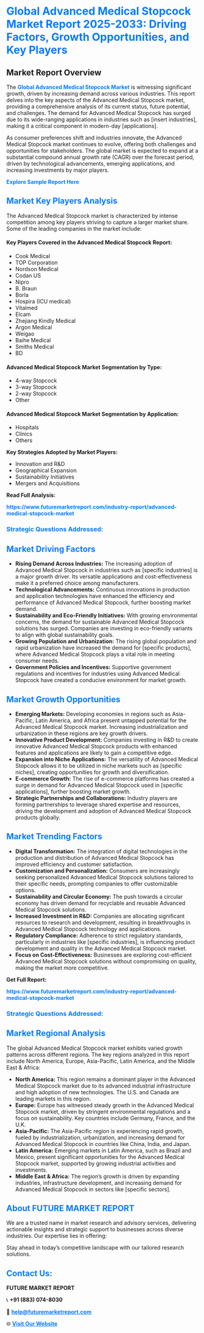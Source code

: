<h1 style="color: #007BFF;">Global Advanced Medical Stopcock Market Report 2025-2033: Driving Factors, Growth Opportunities, and Key Players</h1>

<section id="overview">
<h2>Market Report Overview</h2>
<p>The <a href="https://www.futuremarketreport.com/industry-report/advanced-medical-stopcock-market" style="color: #007BFF; text-decoration: none;"><strong>Global Advanced Medical Stopcock Market</strong></a> is witnessing significant growth, driven by increasing demand across various industries. This report delves into the key aspects of the Advanced Medical Stopcock market, providing a comprehensive analysis of its current status, future potential, and challenges. The demand for Advanced Medical Stopcock has surged due to its wide-ranging applications in industries such as [insert industries], making it a critical component in modern-day [applications].</p>
<p>As consumer preferences shift and industries innovate, the Advanced Medical Stopcock market continues to evolve, offering both challenges and opportunities for stakeholders. The global market is expected to expand at a substantial compound annual growth rate (CAGR) over the forecast period, driven by technological advancements, emerging applications, and increasing investments by major players.</p>
</section>

<section id="overview">
<p><a href="https://www.futuremarketreport.com/request-sample/reportId=82855" style="color: #007BFF; text-decoration: none;"><strong>Explore Sample Report Here</strong></a></p>
</section>

<section id="key-players">
<h2 style="color: #007BFF;">Market Key Players Analysis</h2>
<p>The Advanced Medical Stopcock market is characterized by intense competition among key players striving to capture a larger market share. Some of the leading companies in the market include:</p>
<h4>Key Players Covered in the Advanced Medical Stopcock Report:</h4>
<ul><li>Cook Medical</li><li>TOP Corporation</li><li>Nordson Medical</li><li>Codan US</li><li>Nipro</li><li>B. Braun</li><li>Borla</li><li>Hospira (ICU medical)</li><li>Vitalmed</li><li>Elcam</li><li>Zhejiang Kindly Medical</li><li>Argon Medical</li><li>Weigao</li><li>Baihe Medical</li><li>Smiths Medical</li><li>BD</li></ul>
<h4>Advanced Medical Stopcock Market Segmentation by Type:</h4>
<ul><li>4-way Stopcock</li><li>3-way Stopcock</li><li>2-way Stopcock</li><li>Other</li></ul>

<h4>Advanced Medical Stopcock Market Segmentation by Application:</h4>
<ul><li>Hospitals</li><li>Clinics</li><li>Others</li></ul>
<p><strong>Key Strategies Adopted by Market Players:</strong></p>
<ul>
<li>Innovation and R&D</li>
<li>Geographical Expansion</li>
<li>Sustainability Initiatives</li>
<li>Mergers and Acquisitions</li>
</ul>
</section>

<section>
<p><strong>Read Full Analysis: </strong></p><a href="https://www.futuremarketreport.com/industry-report/advanced-medical-stopcock-market" style="color: #007BFF; text-decoration: none;"><strong>https://www.futuremarketreport.com/industry-report/advanced-medical-stopcock-market</strong></a>
<h3 style="color: #007BFF;">Strategic Questions Addressed:</h3>
</section>

<section id="driving-factors">
<h2 style="color: #007BFF;">Market Driving Factors</h2>
<ul>
<li><strong>Rising Demand Across Industries:</strong> The increasing adoption of Advanced Medical Stopcock in industries such as [specific industries] is a major growth driver. Its versatile applications and cost-effectiveness make it a preferred choice among manufacturers.</li>
<li><strong>Technological Advancements:</strong> Continuous innovations in production and application technologies have enhanced the efficiency and performance of Advanced Medical Stopcock, further boosting market demand.</li>
<li><strong>Sustainability and Eco-Friendly Initiatives:</strong> With growing environmental concerns, the demand for sustainable Advanced Medical Stopcock solutions has surged. Companies are investing in eco-friendly variants to align with global sustainability goals.</li>
<li><strong>Growing Population and Urbanization:</strong> The rising global population and rapid urbanization have increased the demand for [specific products], where Advanced Medical Stopcock plays a vital role in meeting consumer needs.</li>
<li><strong>Government Policies and Incentives:</strong> Supportive government regulations and incentives for industries using Advanced Medical Stopcock have created a conducive environment for market growth.</li>
</ul>
</section>

<section id="growth-opportunities">
<h2 style="color: #007BFF;">Market Growth Opportunities</h2>
<ul>
<li><strong>Emerging Markets:</strong> Developing economies in regions such as Asia-Pacific, Latin America, and Africa present untapped potential for the Advanced Medical Stopcock market. Increasing industrialization and urbanization in these regions are key growth drivers.</li>
<li><strong>Innovative Product Development:</strong> Companies investing in R&D to create innovative Advanced Medical Stopcock products with enhanced features and applications are likely to gain a competitive edge.</li>
<li><strong>Expansion into Niche Applications:</strong> The versatility of Advanced Medical Stopcock allows it to be utilized in niche markets such as [specific niches], creating opportunities for growth and diversification.</li>
<li><strong>E-commerce Growth:</strong> The rise of e-commerce platforms has created a surge in demand for Advanced Medical Stopcock used in [specific applications], further boosting market growth.</li>
<li><strong>Strategic Partnerships and Collaborations:</strong> Industry players are forming partnerships to leverage shared expertise and resources, driving the development and adoption of Advanced Medical Stopcock products globally.</li>
</ul>
</section>

<section id="trending-factors">
<h2 style="color: #007BFF;">Market Trending Factors</h2>
<ul>
<li><strong>Digital Transformation:</strong> The integration of digital technologies in the production and distribution of Advanced Medical Stopcock has improved efficiency and customer satisfaction.</li>
<li><strong>Customization and Personalization:</strong> Consumers are increasingly seeking personalized Advanced Medical Stopcock solutions tailored to their specific needs, prompting companies to offer customizable options.</li>
<li><strong>Sustainability and Circular Economy:</strong> The push towards a circular economy has driven demand for recyclable and reusable Advanced Medical Stopcock solutions.</li>
<li><strong>Increased Investment in R&D:</strong> Companies are allocating significant resources to research and development, resulting in breakthroughs in Advanced Medical Stopcock technology and applications.</li>
<li><strong>Regulatory Compliance:</strong> Adherence to strict regulatory standards, particularly in industries like [specific industries], is influencing product development and quality in the Advanced Medical Stopcock market.</li>
<li><strong>Focus on Cost-Effectiveness:</strong> Businesses are exploring cost-efficient Advanced Medical Stopcock solutions without compromising on quality, making the market more competitive.</li>
</ul>
</section>

<section>
<p><strong>Get Full Report: </strong></p><a href="https://www.futuremarketreport.com/industry-report/advanced-medical-stopcock-market" style="color: #007BFF; text-decoration: none;"><strong>https://www.futuremarketreport.com/industry-report/advanced-medical-stopcock-market</strong></a>
<h3 style="color: #007BFF;">Strategic Questions Addressed:</h3>
</section>


<section id="regional-analysis">
<h2 style="color: #007BFF;">Market Regional Analysis</h2>
<p>The global Advanced Medical Stopcock market exhibits varied growth patterns across different regions. The key regions analyzed in this report include North America, Europe, Asia-Pacific, Latin America, and the Middle East & Africa:</p>
<ul>
<li><strong>North America:</strong> This region remains a dominant player in the Advanced Medical Stopcock market due to its advanced industrial infrastructure and high adoption of new technologies. The U.S. and Canada are leading markets in this region.</li>
<li><strong>Europe:</strong> Europe has witnessed steady growth in the Advanced Medical Stopcock market, driven by stringent environmental regulations and a focus on sustainability. Key countries include Germany, France, and the U.K.</li>
<li><strong>Asia-Pacific:</strong> The Asia-Pacific region is experiencing rapid growth, fueled by industrialization, urbanization, and increasing demand for Advanced Medical Stopcock in countries like China, India, and Japan.</li>
<li><strong>Latin America:</strong> Emerging markets in Latin America, such as Brazil and Mexico, present significant opportunities for the Advanced Medical Stopcock market, supported by growing industrial activities and investments.</li>
<li><strong>Middle East & Africa:</strong> The region’s growth is driven by expanding industries, infrastructure development, and increasing demand for Advanced Medical Stopcock in sectors like [specific sectors].</li>
</ul>
</section>

<footer>
<h2 style="color: #007BFF;">About FUTURE MARKET REPORT</h2>
<p>We are a trusted name in market research and advisory services, delivering actionable insights and strategic support to businesses across diverse industries. Our expertise lies in offering:</p>

<p>Stay ahead in today’s competitive landscape with our tailored research solutions.</p>

<h2 style="color: #007BFF;">Contact Us:</h2>
<p><strong>FUTURE MARKET REPORT</strong></p>
<p>📞 <strong>+91 (883) 074-8030</strong></p>
<p>📧 <strong><a href="mailto:help@futuremarketreport.com" style="color: #007BFF;">help@futuremarketreport.com</a></strong></p>
<p>🌐 <strong><a href="https://www.futuremarketreport.com/" style="color: #007BFF;">Visit Our Website</a></strong></p>
</footer>